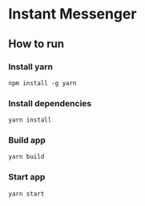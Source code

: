 # Instant Messenger
## How to run

### Install yarn
```
npm install -g yarn
```

### Install dependencies
```
yarn install
```

### Build app
```
yarn build
```

### Start app
```
yarn start
```

